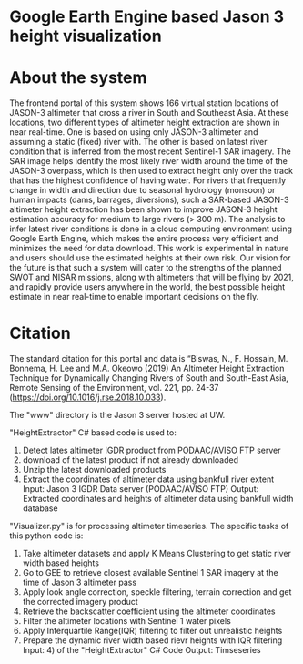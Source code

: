 # Google Earth Engine based Jason 3 height visualization

# About the system
The frontend portal of this system shows 166 virtual station locations of JASON-3 altimeter that cross a river in South and Southeast Asia. At these locations, two different types of altimeter height extraction are shown in near real-time. One is based on using only JASON-3 altimeter and assuming a static (fixed) river with. The other is based on latest river condition that is inferred from the most recent Sentinel-1 SAR imagery. The SAR image helps identify the most likely river width around the time of the JASON-3 overpass, which is then used to extract height only over the track that has the highest confidence of having water. For rivers that frequently change in width and direction due to seasonal hydrology (monsoon) or human impacts (dams, barrages, diversions), such a SAR-based JASON-3 altimeter height extraction has been shown to improve JASON-3 height estimation accuracy for medium to large rivers (> 300 m). The analysis to infer latest river conditions is done in a cloud computing environment using Google Earth Engine, which makes the entire process very efficient and minimizes the need for data download. This work is experimental in nature and users should use the estimated heights at their own risk. Our vision for the future is that such a system will cater to the strengths of the planned SWOT and NISAR missions, along with altimeters that will be flying by 2021, and rapidly provide users anywhere in the world, the best possible height estimate in near real-time to enable important decisions on the fly. 

# Citation
The standard citation for this portal and data is “Biswas, N., F. Hossain, M. Bonnema, H. Lee and M.A. Okeowo (2019) An Altimeter Height Extraction Technique for Dynamically Changing Rivers of South and South-East Asia, Remote Sensing of the Environment, vol. 221, pp. 24-37 (https://doi.org/10.1016/j.rse.2018.10.033).


The "www" directory is the Jason 3 server hosted at UW.

"HeightExtractor" C# based code is used to:
1) Detect lates altimeter IGDR product from PODAAC/AVISO FTP server
2) download of the latest product if not already downloaded
3) Unzip the latest downloaded products  
4) Extract the coordinates of altimeter data using bankfull river extent
Input: Jason 3 IGDR Data server (PODAAC/AVISO FTP)
Output: Extracted coordinates and heights of altimeter data using bankfull width database 

"Visualizer.py" is for processing altimeter timeseries. The specific tasks of this python code is:
1) Take altimeter datasets and apply K Means Clustering to get static river width based heights
2) Go to GEE to retrieve closest available Sentinel 1 SAR imagery at the time of Jason 3 altimeter pass
3) Apply look angle correction, speckle filtering, terrain correction and get the corrected imagery product
4) Retrieve the backscatter coefficient using the altimeter coordinates
5) Filter the altimeter locations with Sentinel 1 water pixels
6) Apply Interquartile Range(IQR) filtering to filter out unrealistic heights
7) Prepare the dynamic river width based rievr heights with IQR filtering
Input: 4) of the "HeightExtractor" C# Code
Output: Timseseries
